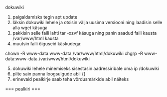 dokuwiki

1. paigaldamisks tegin apt update
2. läksin dokuwiki lehele ja otsisin välja uusima versiooni ning laadisin selle alla wget käsuga
3. pakkisin selle faili lahti tar -xzvf käsuga ning panin saadud faili kausta /var/www/html kausta
4. muutsin faili õiguseid käskudega:

chown -R www-data:www-data /var/www/html/dokuwiki
chgrp -R www-data:www-data /var/www/html/dokuwiki

5. dokuwiki lehele minemiseks sisestasin aadressiribale oma ip /dokuwiki
6. pilte sain panna loogsulgude abil {}
7. erinevaid pealkirje saab teha võrdusmärkide abil näiteks

=== pealkiri ===
